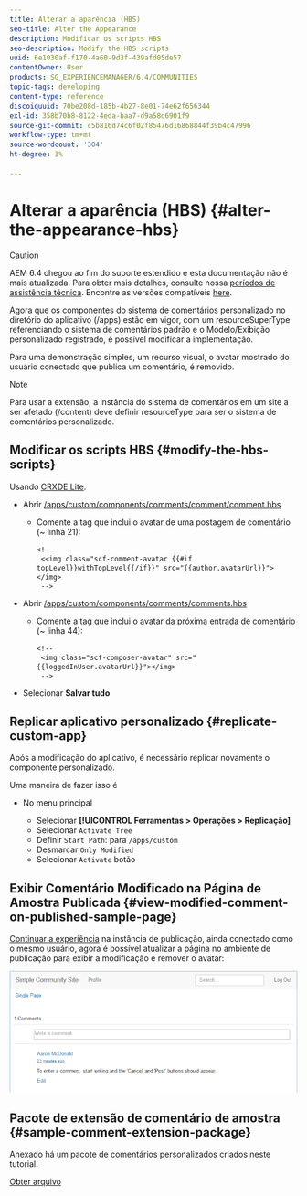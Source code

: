 ```yaml
---
title: Alterar a aparência (HBS)
seo-title: Alter the Appearance
description: Modificar os scripts HBS
seo-description: Modify the HBS scripts
uuid: 6e1030af-f170-4a60-9d3f-439afd05de57
contentOwner: User
products: SG_EXPERIENCEMANAGER/6.4/COMMUNITIES
topic-tags: developing
content-type: reference
discoiquuid: 70be208d-185b-4b27-8e01-74e62f656344
exl-id: 358b70b8-8122-4eda-baa7-d9a58d6901f9
source-git-commit: c5b816d74c6f02f85476d16868844f39b4c47996
workflow-type: tm+mt
source-wordcount: '304'
ht-degree: 3%

---
```


# Alterar a aparência (HBS) {#alter-the-appearance-hbs}

>[!CAUTION]
>
>AEM 6.4 chegou ao fim do suporte estendido e esta documentação não é mais atualizada. Para obter mais detalhes, consulte nossa [períodos de assistência técnica](https://helpx.adobe.com/br/support/programs/eol-matrix.html). Encontre as versões compatíveis [here](https://experienceleague.adobe.com/docs/).

Agora que os componentes do sistema de comentários personalizado no diretório do aplicativo (/apps) estão em vigor, com um resourceSuperType referenciando o sistema de comentários padrão e o Modelo/Exibição personalizado registrado, é possível modificar a implementação.

Para uma demonstração simples, um recurso visual, o avatar mostrado do usuário conectado que publica um comentário, é removido.

>[!NOTE]
>
>Para usar a extensão, a instância do sistema de comentários em um site a ser afetado (/content) deve definir resourceType para ser o sistema de comentários personalizado.

## Modificar os scripts HBS {#modify-the-hbs-scripts}

Usando [CRXDE Lite](../../help/sites-developing/developing-with-crxde-lite.md):

* Abrir [/apps/custom/components/comments/comment/comment.hbs](http://localhost:4502/crx/de/index.jsp#/apps/custom/components/comments/comment/comment.hbs)

   * Comente a tag que inclui o avatar de uma postagem de comentário (~ linha 21):

      ```
      <!--
       <<img class="scf-comment-avatar {{#if topLevel}}withTopLevel{{/if}}" src="{{author.avatarUrl}}"></img>
       -->
      ```

* Abrir [/apps/custom/components/comments/comments.hbs](http://localhost:4502/crx/de/index.jsp#/apps/custom/components/comments/comments.hbs)

   * Comente a tag que inclui o avatar da próxima entrada de comentário (~ linha 44):

      ```
      <!--
       <img class="scf-composer-avatar" src="{{loggedInUser.avatarUrl}}"></img>
       -->
      ```

* Selecionar **Salvar tudo**

## Replicar aplicativo personalizado {#replicate-custom-app}

Após a modificação do aplicativo, é necessário replicar novamente o componente personalizado.

Uma maneira de fazer isso é

* No menu principal

   * Selecionar **[!UICONTROL Ferramentas > Operações > Replicação]**
   * Selecionar `Activate Tree`
   * Definir `Start Path`: para `/apps/custom`
   * Desmarcar `Only Modified`
   * Selecionar `Activate` botão

## Exibir Comentário Modificado na Página de Amostra Publicada {#view-modified-comment-on-published-sample-page}

[Continuar a experiência](extend-sample-page.md#publish-sample-page) na instância de publicação, ainda conectado como o mesmo usuário, agora é possível atualizar a página no ambiente de publicação para exibir a modificação e remover o avatar:

![chlimage_1-81](assets/chlimage_1-81.png)

## Pacote de extensão de comentário de amostra {#sample-comment-extension-package}

Anexado há um pacote de comentários personalizados criados neste tutorial.

[Obter arquivo](assets/sample-comment-extension-6-1-fp3.zip)
